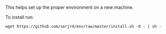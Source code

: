 This helps set up the proper environment on a new machine.

To install run:

```
wget https://github.com/serjrd/env/raw/master/install.sh -O - | sh -
```